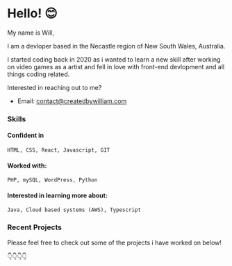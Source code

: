 # Hello! 😊

My name is Will, 

I am a devloper based in the Necastle region of New South Wales, Australia.

I started coding back in 2020 as i wanted to learn a new skill after working on video games as a artist and fell in love with front-end devlopment and all things coding related.

Interested in reaching out to me?

- Email: contact@createdbywilliam.com

### Skills

#### Confident in

```
HTML, CSS, React, Javascript, GIT
```
#### Worked with:
```
PHP, mySQL, WordPress, Python
```
#### Interested in learning more about:
```
Java, Cloud based systems (AWS), Typescript
```

### Recent Projects

Please feel free to check out some of the projects i have worked on below!

👇👇👇👇
